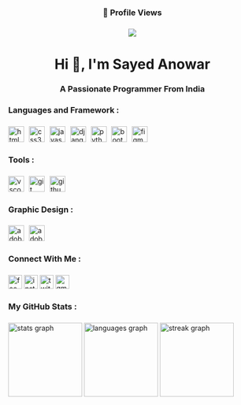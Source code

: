 <h3 align="center">👀 Profile Views</h3>

###

<div align="center">
  <img src="https://profile-counter.glitch.me/sayedanowar/count.svg?"  />
</div>

###

<h1 align="center">Hi 👋, I'm Sayed Anowar</h1>

###

<h3 align="center">A Passionate Programmer From India</h3>

###

<h3 align="left">Languages and Framework :</h3>

###

<div align="left">
  <img src="https://cdn.jsdelivr.net/gh/devicons/devicon/icons/html5/html5-original.svg" height="32" alt="html5 logo"  />
  <img width="2" />
  <img src="https://cdn.jsdelivr.net/gh/devicons/devicon/icons/css3/css3-original.svg" height="32" alt="css3 logo"  />
  <img width="2" />
  <img src="https://cdn.jsdelivr.net/gh/devicons/devicon/icons/javascript/javascript-original.svg" height="32" alt="javascript logo"  />
  <img width="2" />
  <img src="https://cdn.jsdelivr.net/gh/devicons/devicon/icons/django/django-plain.svg" height="32" alt="django logo"  />
  <img width="2" />
  <img src="https://cdn.jsdelivr.net/gh/devicons/devicon/icons/python/python-original.svg" height="32" alt="python logo"  />
  <img width="2" />
  <img src="https://skillicons.dev/icons?i=bootstrap" height="32" alt="bootstrap logo"  />
  <img width="2" />
  <img src="https://cdn.jsdelivr.net/gh/devicons/devicon/icons/figma/figma-original.svg" height="32" alt="figma logo"  />
</div>

###

<h3 align="left">Tools :</h3>

###

<div align="left">
  <img src="https://cdn.jsdelivr.net/gh/devicons/devicon/icons/vscode/vscode-original.svg" height="32" alt="vscode logo"  />
  <img width="2" />
  <img src="https://cdn.jsdelivr.net/gh/devicons/devicon/icons/git/git-original.svg" height="32" alt="git logo"  />
  <img width="2" />
  <img src="https://skillicons.dev/icons?i=github" height="32" alt="github logo"  />
</div>

###

<h3 align="left">Graphic Design :</h3>

###

<div align="left">
  <img src="https://skillicons.dev/icons?i=ps" height="32" alt="adobephotoshop logo"  />
  <img width="2" />
  <img src="https://skillicons.dev/icons?i=ai" height="32" alt="adobeillustrator logo"  />
</div>

###

<h3 align="left">Connect With Me :</h3>

###

<div align="left">
  <img src="https://raw.githubusercontent.com/maurodesouza/profile-readme-generator/master/src/assets/icons/social/facebook/default.svg" width="28" height="28" alt="facebook logo"  />
  <img src="https://raw.githubusercontent.com/maurodesouza/profile-readme-generator/master/src/assets/icons/social/instagram/default.svg" width="28" height="28" alt="instagram logo"  />
  <img src="https://raw.githubusercontent.com/maurodesouza/profile-readme-generator/master/src/assets/icons/social/twitter/default.svg" width="28" height="28" alt="twitter logo"  />
  <img src="https://raw.githubusercontent.com/maurodesouza/profile-readme-generator/master/src/assets/icons/social/gmail/default.svg" width="28" height="28" alt="gmail logo"  />
</div>

###

<h3 align="left">My GitHub Stats :</h3>

###

<div align="left">
  <img src="https://github-readme-stats.vercel.app/api?username=sayedanowar&hide_title=false&hide_rank=false&show_icons=true&include_all_commits=true&count_private=true&disable_animations=false&theme=dark&locale=en&hide_border=true&order=1" height="150" alt="stats graph"  />
  <img src="https://github-readme-stats.vercel.app/api/top-langs?username=sayedanowar&locale=en&hide_title=false&layout=compact&card_width=320&langs_count=5&theme=dark&hide_border=true&order=2" height="150" alt="languages graph"  />
  <img src="https://streak-stats.demolab.com?user=sayedanowar&locale=en&mode=daily&theme=dark&hide_border=true&border_radius=5&order=3" height="150" alt="streak graph"  />
</div>

###
